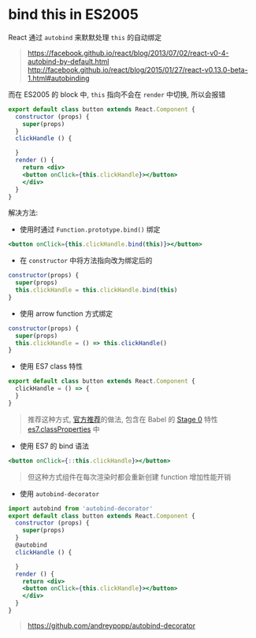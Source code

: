 # bind this in ES2005

React 通过 `autobind` 来默默处理 `this` 的自动绑定

> https://facebook.github.io/react/blog/2013/07/02/react-v0-4-autobind-by-default.html
> http://facebook.github.io/react/blog/2015/01/27/react-v0.13.0-beta-1.html#autobinding

而在 ES2005 的 block 中, `this` 指向不会在 `render` 中切换, 所以会报错

```jsx
export default class button extends React.Component {
  constructor (props) {
    super(props)
  }
  clickHandle () {

  }
  render () {
    return <div>
    <button onClick={this.clickHandle}></button>
    </div>    
  }
}
```

解决方法:

- 使用时通过 `Function.prototype.bind()` 绑定

```jsx
<button onClick={this.clickHandle.bind(this)}></button>
```

- 在 `constructor` 中将方法指向改为绑定后的

```jsx
constructor(props) {
  super(props)
  this.clickHandle = this.clickHandle.bind(this)
}
```

- 使用 arrow function 方式绑定

```jsx
constructor(props) {
  super(props)
  this.clickHandle = () => this.clickHandle()
}
```

- 使用 ES7 class 特性

```jsx
export default class button extends React.Component {
  clickHandle = () => {
  }
}
```

> 推荐这种方式, [官方推荐](https://facebook.github.io/react/blog/2015/01/27/react-v0.13.0-beta-1.html#autobinding)的做法, 包含在 Babel 的 [Stage 0](https://babeljs.io/docs/usage/experimental/) 特性 [es7.classProperties](https://github.com/jeffmo/es-class-properties) 中

- 使用 ES7 的 bind 语法

```jsx
<button onClick={::this.clickHandle}></button>
```

> 但这种方式组件在每次渲染时都会重新创建 function 增加性能开销

- 使用 `autobind-decorator`

```jsx
import autobind from 'autobind-decorator'
export default class button extends React.Component {
  constructor (props) {
    super(props)
  }
  @autobind
  clickHandle () {

  }
  render () {
    return <div>
    <button onClick={this.clickHandle}></button>
    </div>    
  }
}
```

> https://github.com/andreypopp/autobind-decorator
